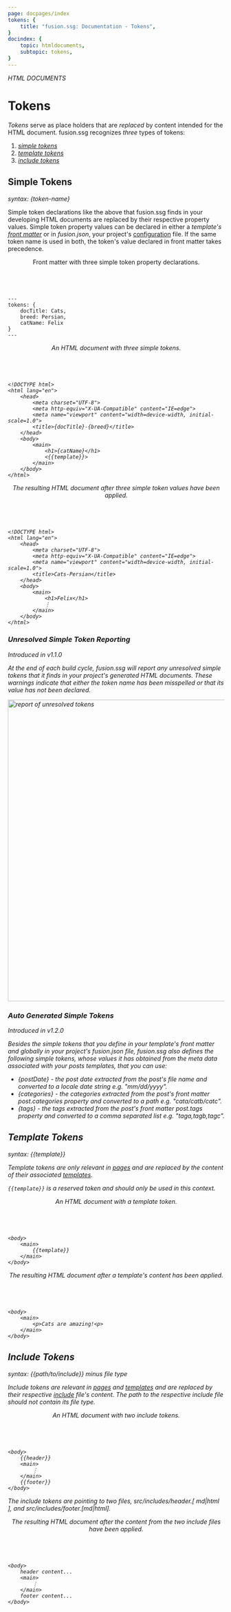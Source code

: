 ```yaml
---
page: docpages/index
tokens: {
    title: "fusion.ssg: Documentation - Tokens",
}
docindex: {
    topic: htmldocuments,
    subtopic: tokens,
}
---
```


<em>HTML DOCUMENTS</em>

# Tokens

<em>Tokens</em> serve as place holders that are <em>replaced</em> by content intended for the HTML document. fusion.ssg recognizes <em>three</em> types of tokens:
<ol>
    <li><a href="{baseURL}/docs/{docsCurrentVersion}/htmldocuments/tokens#simple-tokens"><em>simple tokens</em></a></li>
    <li><a href="{baseURL}/docs/{docsCurrentVersion}/htmldocuments/tokens#template-tokens"><em>template tokens</em></a></li>
    <li><a href="{baseURL}/docs/{docsCurrentVersion}/htmldocuments/tokens#include-tokens"><em>include tokens</em></a></li>
</ol>

## Simple Tokens

<em>syntax: &lbrace;token-name&rbrace;</em>

Simple token declarations like the above that fusion.ssg finds in your developing HTML documents are replaced by their respective property values. Simple token property values can be declared in either a _template's <a href="{baseURL}/docs/{docsCurrentVersion}/htmldocuments/frontmatter">front matter</a>_ or in _fusion.json_, your project's <a href="{baseURL}/docs/{docsCurrentVersion}/configuration/fusionssg-configuration#tokens">configuration</a> file. If the same token name is used in both, the token's value declared in front matter takes precedence.

<article>
    <header>
        <p class="example">Front matter with three simple token property declarations.</p>
    </header>
<pre><code class="language-YAML">
---
tokens: {
    docTitle: Cats,
    breed: Persian,
    catName: Felix
}
---
</code></pre>
</article>

<article>
    <header>
        <p class="example"><em>An HTML document with three simple tokens.</p>
    </header>
<pre><code class="language-HTML">
&lt;!DOCTYPE html&gt;
&lt;html lang="en"&gt;
    &lt;head&gt;
        &lt;meta charset="UTF-8"&gt;
        &lt;meta http-equiv="X-UA-Compatible" content="IE=edge"&gt;
        &lt;meta name="viewport" content="width=device-width, initial-scale=1.0"&gt;
        &lt;title&gt;{docTitle}-{breed}&lt/title&gt;
    &lt;/head&gt;
    &lt;body&gt;
        &lt;main&gt;
            &lt;h1&gt;{catName}&lt;/h1&gt;
            &lt;{{template}}&gt;
        &lt;/main&gt;
    &lt;/body&gt;
&lt;/html&gt;
</code></pre>
</article>

<article>
    <header>
        <p class="example">The resulting HTML document after three simple token values have been applied.</p>
    </header>
<pre><code class="language-HTML">
&lt;!DOCTYPE html&gt;
&lt;html lang="en"&gt;
    &lt;head&gt;
        &lt;meta charset="UTF-8"&gt;
        &lt;meta http-equiv="X-UA-Compatible" content="IE=edge"&gt;
        &lt;meta name="viewport" content="width=device-width, initial-scale=1.0"&gt;
        &lt;title&gt;Cats-Persian&lt/title&gt;
    &lt;/head&gt;
    &lt;body&gt;
        &lt;main&gt;
            &lt;h1&gt;Felix&lt;/h1&gt;
            &vellip;
        &lt;/main&gt;
    &lt;/body&gt;
&lt;/html&gt;
</code></pre>
</article>

### Unresolved Simple Token Reporting

<p class="ver">Introduced in v1.1.0</p>

At the end of each build cycle, fusion.ssg will report any unresolved simple tokens that it finds in your project's generated HTML documents. These warnings indicate that either the token name has been misspelled or that its value has not been declared.

<img src="{baseURL}/media/posts/v1.1.0-CLI-unresolved-tokens.png" alt="report of unresolved tokens" width="700">

### Auto Generated Simple Tokens

<p class="ver">Introduced in v1.2.0</p>

Besides the simple tokens that you define in your _template's front matter_ and globally in your project's _fusion.json_ file, fusion.ssg also defines the following simple tokens, whose values it has obtained from the meta data associated with your _posts_ templates, that you can use:

- &lbrace;postDate&rbrace; - the _post date_ extracted from the post's _file name_ and converted to a _locale date string_ e.g. "mm/dd/yyyy".
- &lbrace;categories&rbrace; - the _categories_ extracted from the post's _front matter post.categories property_ and converted to a _path_ e.g. "cata/catb/catc".
- &lbrace;tags&rbrace; - the _tags_ extracted from the post's _front matter post.tags property_ and converted to a _comma separated list_  e.g. "taga,tagb,tagc".

## Template Tokens

<em>syntax: &lbrace;&lbrace;template&rbrace;&rbrace;</em>

Template tokens are only relevant in <a href="{baseURL}/docs/{docsCurrentVersion}/htmldocuments/pages">pages</a> and are replaced by the content of their associated <a href="{baseURL}/docs/{docsCurrentVersion}/htmldocuments/templates">templates</a>.

<p class="warn"><code>{{template}}</code> is a reserved token and should only be used in this context.</p>
<article>
    <header>
        <p class="example">An HTML document with a template token.</p>
    </header>
<pre><code class="language-HTML">
&lt;body&gt;
    &lt;main&gt;
        &lbrace;&lbrace;template&rbrace;&rbrace;
    &lt;/main&gt;
&lt;/body&gt;
</code></pre>
</article>

<article>
    <header>
        <p class="example">The resulting HTML document after a template's content has been applied.</p>
    </header>
<pre><code class="language-HTML">
&lt;body&gt;
    &lt;main&gt;
        &lt;p&gt;Cats are amazing!&lt;p&gt;
    &lt;/main&gt;
&lt;/body&gt;
</code></pre>
</article>

## Include Tokens

<em>syntax: &lbrace;&lbrace;path/to/include&rbrace;&rbrace;</em> minus file type

Include tokens are relevant in <a href="{baseURL}/docs/{docsCurrentVersion}/htmldocuments/pages">pages</a> and <a href="{baseURL}/docs/{docsCurrentVersion}/htmldocuments/templates">templates</a> and are replaced by their respective <a href="{baseURL}/docs/{docsCurrentVersion}/htmldocuments/includes">include</a> file's content. The path to the respective include file should not contain its file type.

<article>
    <header>
        <p class="example">An HTML document with two include tokens.</p>
    </header>
<pre><code class="language-HTML">
&lt;body&gt;
    {{header}}
    &lt;main&gt;
        &vellip;
    &lt;/main&gt;
    {{footer}}
&lt;/body&gt;
</code></pre>
<footer>
The include tokens are pointing to two files, src/includes/header.[ md|html ], and src/includes/footer.[md|html].
</footer>
</article>

<article>
    <header>
        <p class="example">The resulting HTML document after the content from the two include files have been applied.</p>
    </header>
<pre><code class="language-HTML">
&lt;body&gt;
    header content...
    &lt;main&gt;
        &vellip;
    &lt;/main&gt;
    footer content...
&lt;/body&gt;
</code></pre>
</article>
